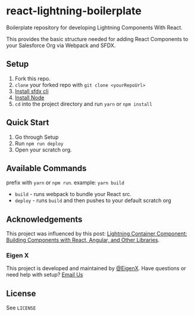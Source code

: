 # react-lightning-boilerplate
Boilerplate repository for developing Lightning Components With React.

This provides the basic structure needed for adding React Components to your Salesforce Org via Webpack and SFDX.

## Setup

1. Fork this repo.
1. `clone` your forked repo with `git clone <yourRepoUrl>`
1. [Install sfdx cli](https://developer.salesforce.com/tools/sfdxcli)
1. [Install Node](https://nodejs.org/en/)
1. `cd` into the project directory and run `yarn` or `npm install`

## Quick Start

1. Go through Setup
1. Run `npm run deploy`
1. Open your scratch org.

## Available Commands

prefix with `yarn` or `npm run`.
example: `yarn build`

- `build` - runs webpack to bundle your React src.
- `deploy` - runs `build` and then pushes to your default scratch org

## Acknowledgements

This project was influenced by this post: [Lightning Container Component: Building Components with React, Angular, and Other Libraries](https://developer.salesforce.com/blogs/2018/04/lightning-container-component-building-components-with-react-angular-and-other-libraries.html).

### Eigen X
This project is developed and maintained by [@EigenX](https://twitter.com/eigenx). Have questions or need help with setup? [Email Us](mailto:info@eigenx.com)

## License
See `LICENSE`
